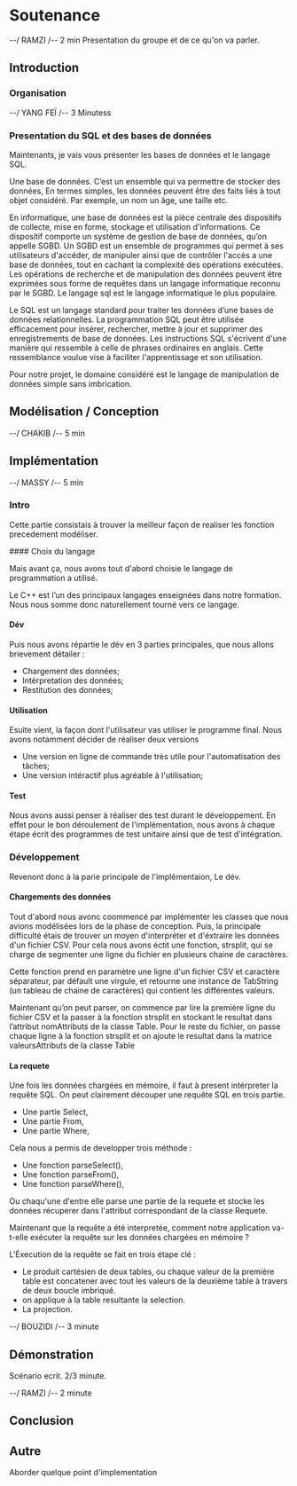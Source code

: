 # Soutenance

--/ RAMZI /-- 2 min
Presentation du groupe et de ce qu'on va parler.

## Introduction

### Organisation

--/ YANG FEÏ /-- 3 Minutess

### Presentation du SQL et des bases de données

Maintenants, je vais vous présenter les bases de données et le langage SQL.

Une base de données. C’est un ensemble qui va permettre de stocker des données, En termes simples, les données peuvent être des faits liés à tout objet considéré. Par exemple, un nom un âge, une taille etc.

En informatique, une base de données est la pièce centrale des dispositifs de collecte, mise en forme, stockage et utilisation d'informations. Ce dispositif comporte un système de gestion de base de données, qu’on appelle SGBD. Un SGBD est un ensemble de programmes qui permet à ses utilisateurs d'accéder, de manipuler ainsi que de contrôler l'accès a une base de données, tout en cachant la complexité des opérations exécutées.
Les opérations de recherche et de manipulation des données peuvent être exprimées sous forme de requêtes dans un langage informatique reconnu par le SGBD. Le langage sql est le langage informatique le plus populaire.

Le SQL est un langage standard pour traiter les données d’une bases de données relationnelles. La programmation SQL peut être utilisée efficacement pour insérer, rechercher, mettre à jour et supprimer des enregistrements de base de données. Les instructions SQL s'écrivent d'une manière qui ressemble à celle de phrases ordinaires en anglais. Cette ressemblance voulue vise à faciliter l'apprentissage et son utilisation.

Pour notre projet, le domaine considéré est le langage de manipulation de données simple sans imbrication.

## Modélisation / Conception

--/ CHAKIB /-- 5 min

## Implémentation

--/ MASSY /-- 5 min

### Intro

Cette partie consistais à trouver la meilleur façon de realiser les fonction precedement modéliser.

#### Choix du langage

Mais avant ça, nous avons tout d'abord choisie le langage de programmation a utilisé.

Le C++ est l’un des principaux langages enseignées dans notre formation. Nous nous somme donc naturellement tourné vers ce langage.

#### Dév

Puis nous avons répartie le dév en 3 parties principales, que nous allons brievement détailer :

- Chargement des données;
- Intérpretation des données;
- Restitution des données;

#### Utilisation

Esuite vient, la façon dont l'utilisateur vas utiliser le programme final. Nous avons notamment décider de réaliser deux versions

- Une version en ligne de commande très utile pour l'automatisation des tâches;
- Une version intéractif plus agréable à l'utilisation;

#### Test

Nous avons aussi penser à réaliser des test durant le développement.
En effet pour le bon déroulement de l'implémentation, nous avons à chaque étape écrit des programmes de test unitaire ainsi que de test d'intégration.

### Développement

Revenont donc à la parie principale de l'implémentaion, Le dév.

#### Chargements des données

Tout d'abord nous avonc coommencé par implémenter les classes que nous avions modélisées lors de la phase de conception.
Puis, la principale difficulté étais de trouver un moyen d'interpréter et d'éxtraire les données d'un fichier CSV.
Pour cela nous avons éctit une fonction, strsplit, qui se charge de segmenter une ligne du fichier en plusieurs chaine de caractères.

Cette fonction prend en paramètre une ligne d'un fichier CSV et caractère séparateur, par défault une virgule, et retourne une instance de TabString (un tableau de chaine de caractères) qui contient les différentes valeurs.

Maintenant qu’on peut parser, on commence par lire la première ligne du fichier CSV et la passer à la fonction strsplit en stockant le resultat dans l’attribut nomAttributs de la classe Table. Pour le reste du fichier, on passe chaque ligne à la fonction strsplit et on ajoute le resultat dans la matrice valeursAttributs de la classe Table

#### La requete

Une fois les données chargées en mémoire, il faut à present intérpreter la requête SQL. On peut clairement découper une requête SQL en trois partie.

- Une partie Select,
- Une partie From,
- Une partie Where,

Cela nous a permis de developper trois méthode :

- Une fonction parseSelect(),
- Une fonction parseFrom(),
- Une fonction parseWhere(),

Ou chaqu'une d'entre elle parse une partie de la requete et stocke les données récuperer dans l'attribut correspondant de la classe Requete.

Maintenant que la requête a été interpretée, comment notre application va-t-elle exécuter la requête sur les données chargées en mémoire ?

L'Éxecution de la requête se fait en trois étape clé :

- Le produit cartésien de deux tables, ou chaque valeur de la première table est concatener avec tout les valeurs de la deuxième table à travers de deux boucle imbriqué.
- on applique à la table resultante la selection.
- La projection.

--/ BOUZIDI /-- 3 minute

## Démonstration

Scénario ecrit. 2/3 minute.

--/ RAMZI /-- 2 minute

## Conclusion

## Autre

Aborder quelque point d'implementation